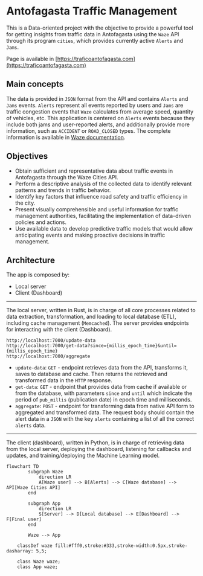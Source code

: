 # Antofagasta Traffic Management

This is a Data-oriented project with the objective to provide a powerful tool for getting insights from traffic data in Antofagasta using the `Waze` API through its program `cities`, which provides currently active `Alerts` and `Jams`.

Page is available in [https://traficoantofagasta.com](https://traficoantofagasta.com)

## Main concepts

The data is provided in `JSON` format from the API and contains `Alerts` and `Jams` events. `Alerts` represent all events reported by users and `Jams` are traffic congestion events that `Waze` calculates from average speed, quantity of vehicles, etc. This application is centered on `Alerts` events because they include both jams and user-reported alerts, and additionally provide more information, such as `ACCIDENT` or `ROAD_CLOSED` types. The complete information is available in [Waze documentation](https://support.google.com/waze/partners/answer/13458165?hl=en&ref_topic=10616686&sjid=16379543544211503448-SA).

## Objectives

- Obtain sufficient and representative data about traffic events in Antofagasta through the Waze Cities API.
- Perform a descriptive analysis of the collected data to identify relevant patterns and trends in traffic behavior.
- Identify key factors that influence road safety and traffic efficiency in the city.
- Present visually comprehensible and useful information for traffic management authorities, facilitating the implementation of data-driven policies and actions.
- Use available data to develop predictive traffic models that would allow anticipating events and making proactive decisions in traffic management.

## Architecture

The app is composed by:

- Local server
- Client (Dashboard)

---

The local server, written in Rust, is in charge of all core processes related to data extraction, transformation, and loading to local database (ETL), including cache management (`Memcached`). The server provides endpoints for interacting with the client (Dashboard).

```text
http://localhost:7000/update-data
http://localhost:7000/get-data?since={millis_epoch_time}&until={millis_epoch_time}
http://localhost:7000/aggregate
```

- `update-data`: `GET` - endpoint retrieves data from the API, transforms it, saves to database and cache. Then returns the retrieved and transformed data in the `HTTP` response.
- `get-data`: `GET` - endpoint that provides data from cache if available or from the database, with parameters `since` and `until` which indicate the period of `pub_millis` (publication date) in epoch time and milliseconds.
- `aggregate`: `POST` - endpoint for transforming data from native API form to aggregated and transformed data. The request body should contain the alert data in a `JSON` with the key `alerts` containing a list of all the correct `alerts` data.


---

The client (dashboard), written in Python, is in charge of retrieving data from the local server, deploying the dashboard, listening for callbacks and updates, and training/deploying the Machine Learning model.

```mermaid
flowchart TD
        subgraph Waze
            direction LR
            A[Waze user] --> B[Alerts] --> C[Waze database] --> API[Waze Cities API]
        end

        subgraph App
            direction LR
            S[Server] --> D[Local database] --> E[Dashboard] --> F[Final user]
        end

        Waze --> App

    classDef waze fill:#fff0,stroke:#333,stroke-width:0.5px,stroke-dasharray: 5,5;

    class Waze waze;
    class App waze;
```

